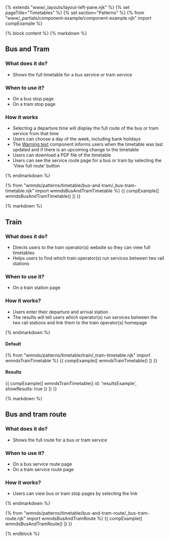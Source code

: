 {% extends "www/_layouts/layout-left-pane.njk" %}
{% set pageTitle="Timetables" %}
{% set section="Patterns" %}
{% from "www/_partials/component-example/component-example.njk" import compExample %}

{% block content %}
{% markdown %}

## Bus and Tram

### What does it do?

- Shows the full timetable for a bus service or tram service

### When to use it?

- On a bus stop page
- On a tram stop page

### How it works

- Selecting a departure time will display the full route of the bus or tram service from that time
- Users can choose a day of the week, including bank holidays
- The <a href="/components/warning-text/">Warning text</a> component informs users when the timetable was last updated and if there is an upcoming change to the timetable
- Users can download a PDF file of the timetable
- Users can see the service route page for a bus or tram by selecting the ‘View full route’ button

{% endmarkdown %}

{% from "wmnds/patterns/timetable/bus-and-tram/_bus-tram-timetable.njk" import wmndsBusAndTramTimetable %}
{{
    compExample([
        wmndsBusAndTramTimetable()
    ])
}}

{% markdown %}

## Train

<h3>What does it do?</h3>

- Directs users to the train operator(s) website so they can view full timetables
- Helps users to find which train operator(s) run services between two rail stations

<h3>When to use it?</h3>

- On a train station page

<h3>How it works?</h3>

- Users enter their departure and arrival station
- The results will tell users which operator(s) run services between the two rail stations and link them to the train operator(s) homepage

{% endmarkdown %}

<h4>Default</h4>

{% from "wmnds/patterns/timetable/train/_train-timetable.njk" import wmndsTrainTimetable %}
{{
    compExample([
        wmndsTrainTimetable()
    ])
}}

<h4>Results</h4>

{{
    compExample([
        wmndsTrainTimetable({
            id: 'resultsExample',
            showResults: true
        })
    ])
}}

{% markdown %}

## Bus and tram route

<h3>What does it do?</h3>

- Shows the full route for a bus or tram service

<h3>When to use it?</h3>

- On a bus service route page
- On a tram service route page

<h3>How it works?</h3>

- Users can view bus or tram stop pages by selecting the link

{% endmarkdown %}

{% from "wmnds/patterns/timetable/bus-and-tram-route/_bus-tram-route.njk" import wmndsBusAndTramRoute %}
{{
    compExample([
        wmndsBusAndTramRoute()
    ])
}}

{% endblock %}

